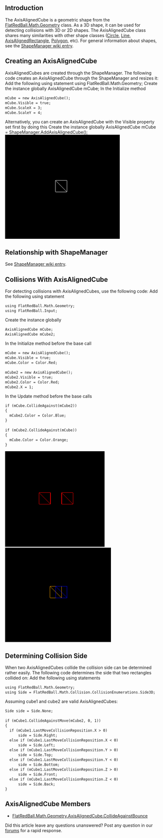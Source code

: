 ## Introduction

The AxisAlignedCube is a geometric shape from the [FlatRedBall.Math.Geometry](/frb/docs/index.php?title=FlatRedBall.Math.Geometry&action=edit&redlink=1.md "FlatRedBall.Math.Geometry (page does not exist)") class. As a 3D shape, it can be used for detecting collisions with 3D or 2D shapes. The AxisAlignedCube class shares many similarities with other shape classes ([Circle](/frb/docs/index.php?title=FlatRedBall.Math.Geometry.Circle.md "FlatRedBall.Math.Geometry.Circle"), [Line](/frb/docs/index.php?title=FlatRedBall.Math.Geometry.Line.md "FlatRedBall.Math.Geometry.Line"), [AxisAlignedRectangle](/frb/docs/index.php?title=FlatRedBall.Math.Geometry.AxisAlignedRectangle.md "FlatRedBall.Math.Geometry.AxisAlignedRectangle"), [Polygon](/frb/docs/index.php?title=FlatRedBall.Math.Geometry.Polygon.md "FlatRedBall.Math.Geometry.Polygon"), etc). For general information about shapes, see the [ShapeManager wiki entry](/frb/docs/index.php?title=FlatRedBall.Math.Geometry.ShapeManager.md "FlatRedBall.Math.Geometry.ShapeManager").

## Creating an AxisAlignedCube

AxisAlignedCubes are created through the ShapeManager. The following code creates an AxisAlignedCube through the ShapeManager and resizes it: Add the following using statement using FlatRedBall.Math.Geometry; Create the instance globally AxisAlignedCube mCube; In the Initialize method

    mCube = new AxisAlignedCube();
    mCube.Visible = true;
    mCube.ScaleX = 3;
    mCube.ScaleY = 4;

Alternatively, you can create an AxisAlignedCube with the Visible property set first by doing this Create the instance globally AxisAlignedCube mCube = ShapeManager.AddAxisAlignedCube(); ![SimpleCube.png](/media/migrated_media-SimpleCube.png)

## Relationship with ShapeManager

See [ShapeManager wiki entry](/frb/docs/index.php?title=FlatRedBall.Math.Geometry.ShapeManager.md "FlatRedBall.Math.Geometry.ShapeManager").

## Collisions With AxisAlignedCube

For detecting collisions with AxisAlignedCubes, use the following code: Add the following using statement

    using FlatRedBall.Math.Geometry;
    using FlatRedBall.Input;

Create the instance globally

    AxisAlignedCube mCube;
    AxisAlignedCube mCube2;

In the Initialize method before the base call

    mCube = new AxisAlignedCube();
    mCube.Visible = true;
    mCube.Color = Color.Red;
                
    mCube2 = new AxisAlignedCube();
    mCube2.Visible = true;
    mCube2.Color = Color.Red;
    mCube2.X = 1;

In the Update method before the base calls

    if (mCube.CollideAgainst(mCube2))
    {
      mCube2.Color = Color.Blue;
    }

    if (mCube2.CollideAgainst(mCube))
    {
      mCube.Color = Color.Orange;
    }

![PreCubeCollision.png](/media/migrated_media-PreCubeCollision.png)![PostCubeCollision.png](/media/migrated_media-PostCubeCollision.png)

## Determining Collision Side

When two AxisAlignedCubes collide the collision side can be determined rather easily. The following code determines the side that two rectangles collided on: Add the following using statements

    using FlatRedBall.Math.Geometry;
    using Side = FlatRedBall.Math.Collision.CollisionEnumerations.Side3D;

Assuming cube1 and cube2 are valid AxisAlignedCubes:

    Side side = Side.None;

    if (mCube1.CollideAgainstMove(mCube2, 0, 1))
    {
      if (mCube1.LastMoveCollisionReposition.X > 0)
          side = Side.Right;
      else if (mCube1.LastMoveCollisionReposition.X < 0)
          side = Side.Left;
      else if (mCube1.LastMoveCollisionReposition.Y > 0)
          side = Side.Top;
      else if (mCube1.LastMoveCollisionReposition.Y < 0)
          side = Side.Bottom;
      else if (mCube1.LastMoveCollisionReposition.Z > 0)
          side = Side.Front;
      else if (mCube1.LastMoveCollisionReposition.Z < 0)
          side = Side.Back;
    }

## AxisAlignedCube Members

-   [FlatRedBall.Math.Geometry.AxisAlignedCube.CollideAgainstBounce](/frb/docs/index.php?title=FlatRedBall.Math.Geometry.AxisAlignedCube.CollideAgainstBounce.md "FlatRedBall.Math.Geometry.AxisAlignedCube.CollideAgainstBounce")

Did this article leave any questions unanswered? Post any question in our [forums](/frb/forum/.md) for a rapid response.
